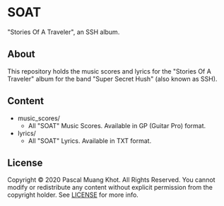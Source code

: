 # SOAT
"Stories Of A Traveler", an SSH album.

## About
This repository holds the music scores and lyrics for the "Stories Of A Traveler" album for the band "Super Secret Hush" (also known as SSH).

## Content
* music_scores/
  * All "SOAT" Music Scores. Available in GP (Guitar Pro) format.
* lyrics/
  * All "SOAT" Lyrics. Available in TXT format.

## License
Copyright © 2020 Pascal Muang Khot. All Rights Reserved. 
You cannot modify or redistribute any content without explicit permission from the copyright holder. See [LICENSE](LICENSE) for more info.